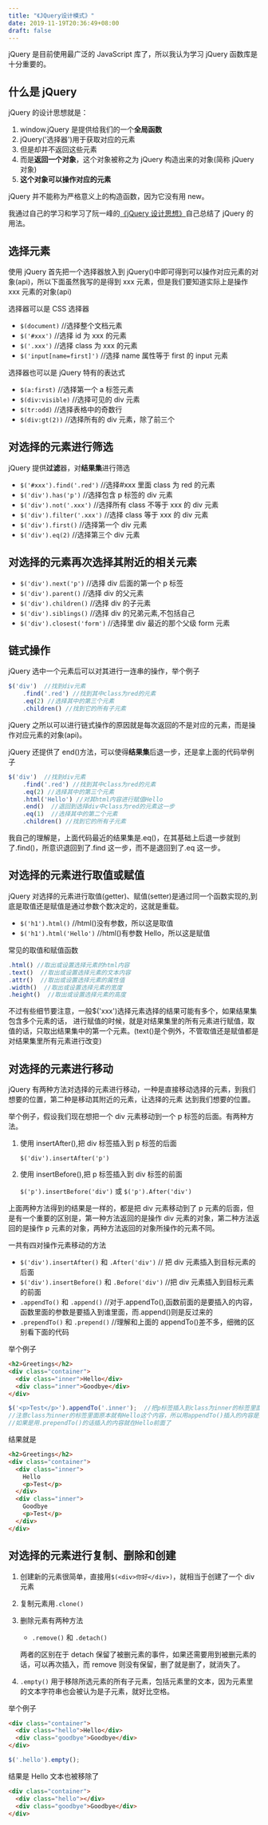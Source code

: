 ```yaml
---
title: "《JQuery设计模式》"
date: 2019-11-19T20:36:49+08:00
draft: false
---
```


jQuery 是目前使用最广泛的 JavaScript 库了，所以我认为学习 jQuery 函数库是十分重要的。

## 什么是 jQuery

jQuery 的设计思想就是：

1. window.jQuery 是提供给我们的一个**全局函数**
2. jQuery('选择器')用于获取对应的元素
3. 但是却并不返回这些元素
4. 而是**返回一个对象**，这个对象被称之为 jQuery 构造出来的对象(简称 jQuery 对象)
5. **这个对象可以操作对应的元素**

jQuery 并不能称为严格意义上的构造函数，因为它没有用 new。

我通过自己的学习和学习了阮一峰的[《jQuery 设计思想》](http://www.ruanyifeng.com/blog/2011/07/jquery_fundamentals.html)自己总结了 jQuery 的用法。

## 选择元素

使用 jQuery 首先把一个选择器放入到 jQuery()中即可得到可以操作对应元素的对象(api)，所以下面虽然我写的是得到 xxx 元素，但是我们要知道实际上是操作 xxx 元素的对象(api)

选择器可以是 CSS 选择器

- `$(document)` //选择整个文档元素
- `$('#xxx')` //选择 id 为 xxx 的元素
- `$('.xxx')` //选择 class 为 xxx 的元素
- `$('input[name=first]')` //选择 name 属性等于 first 的 input 元素

选择器也可以是 jQuery 特有的表达式

- `$(a:first)` //选择第一个 a 标签元素
- `$(div:visible)` //选择可见的 div 元素
- `$(tr:odd)` //选择表格中的奇数行
- `$(div:gt(2))` //选择所有的 div 元素，除了前三个

## 对选择的元素进行筛选

jQuery 提供**过滤**器，对**结果集**进行筛选

- `$('#xxx').find('.red')` //选择#xxx 里面 class 为 red 的元素
- `$('div').has('p')` //选择包含 p 标签的 div 元素
- `$('div').not('.xxx')` //选择所有 class 不等于 xxx 的 div 元素
- `$('div').filter('.xxx')` //选择 class 等于 xxx 的 div 元素
- `$('div').first()` //选择第一个 div 元素
- `$('div').eq(2)` //选择第三个 div 元素

## 对选择的元素再次选择其附近的相关元素

- `$('div').next('p')` //选择 div 后面的第一个 p 标签
- `$('div').parent()` //选择 div 的父元素
- `$('div').children()` //选择 div 的子元素
- `$('div').siblings()` //选择 div 的兄弟元素,不包括自己
- `$('div').closest('form')` //选择里 div 最近的那个父级 form 元素

## 链式操作

jQuery 选中一个元素后可以对其进行一连串的操作，举个例子

```JavaScript
$('div')  //找到div元素
    .find('.red') //找到其中class为red的元素
    .eq(2) //选择其中的第三个元素
    .children() //找到它的所有子元素
```

jQuery 之所以可以进行链式操作的原因就是每次返回的不是对应的元素，而是操作对应元素的对象(api)。

jQuery 还提供了 end()方法，可以使得**结果集**后退一步，还是拿上面的代码举例子

```JavaScript
$('div')  //找到div元素
    .find('.red') //找到其中class为red的元素
    .eq(2) //选择其中的第三个元素
    .html('Hello') //对其html内容进行赋值Hello
    .end()  //退回到选择div中class为red的元素这一步
    .eq(1)  //选择其中的第二个元素
    .children() //找到它的所有子元素
```

我自己的理解是，上面代码最近的结果集是.eq()，在其基础上后退一步就到了.find()，所意识退回到了.find 这一步，而不是退回到了.eq 这一步。

## 对选择的元素进行取值或赋值

jQuery 对选择的元素进行取值(getter)、赋值(setter)是通过同一个函数实现的,到底是取值还是赋值是通过参数个数决定的，这就是重载。

- `$('h1').html()` //html()没有参数，所以这是取值
- `$('h1').html('Hello')` //html()有参数 Hello，所以这是赋值

常见的取值和赋值函数

```JavaScript
.html() //取出或设置选择元素的html内容
.text()  //取出或设置选择元素的文本内容
.attr()  //取出或设置选择元素的属性值
.width()  //取出或设置选择元素的宽度
.height()  //取出或设置选择元素的高度
```

不过有些细节要注意，一般\$('xxx')选择元素选择的结果可能有多个，如果结果集包含多个元素的话，
进行赋值的时候，就是对结果集里的所有元素进行赋值，取值的话，只取出结果集中的第一个元素。(text()是个例外，不管取值还是赋值都是对结果集里所有元素进行改变)

## 对选择的元素进行移动

jQuery 有两种方法对选择的元素进行移动，一种是直接移动选择的元素，到我们想要的位置，第二种是移动其附近的元素，让选择的元素
达到我们想要的位置。

举个例子，假设我们现在想把一个 div 元素移动到一个 p 标签的后面。有两种方法。

1. 使用 insertAfter(),把 div 标签插入到 p 标签的后面

   `$('div').insertAfter('p')`

2. 使用 insertBefore(),把 p 标签插入到 div 标签的前面

   `$('p').insertBefore('div')` 或 `$('p').After('div')`

上面两种方法得到的结果是一样的，都是把 div 元素移动到了 p 元素的后面，但是有一个重要的区别是，第一种方法返回的是操作 div 元素的对象，第二种方法返回的是操作 p 元素的对象，两种方法返回的对象所操作的元素不同。

一共有四对操作元素移动的方法

- `$('div').insertAfter()` 和 `.After('div')` // 把 div 元素插入到目标元素的后面
- `$('div').insertBefore()` 和 `.Before('div')` //把 div 元素插入到目标元素的前面
- `.appendTo()` 和 `.append()` //对于.appendTo(),函数前面的是要插入的内容，函数里面的参数是要插入到谁里面，而.append()则是反过来的
- `.prependTo()` 和 `.prepend()` //理解和上面的 appendTo()差不多，细微的区别看下面的代码

举个例子

```HTML
<h2>Greetings</h2>
<div class="container">
  <div class="inner">Hello</div>
  <div class="inner">Goodbye</div>
</div>
```

```JavaScript
$('<p>Test</p>').appendTo('.inner');  //把p标签插入到class为inner的标签里面
//注意class为inner的标签里面原本就有Hello这个内容，所以用appendTo()插入的内容是插在Hello的后面，
//如果是用.prependTo()的话插入的内容就在Hello前面了
```

结果就是

```HTML
<h2>Greetings</h2>
<div class="container">
  <div class="inner">
    Hello
    <p>Test</p>
  </div>
  <div class="inner">
    Goodbye
    <p>Test</p>
  </div>
</div>
```

## 对选择的元素进行复制、删除和创建

1. 创建新的元素很简单，直接用`$(<div>你好</div>)`，就相当于创建了一个 div 元素
2. 复制元素用`.clone()`
3. 删除元素有两种方法

   - `.remove()` 和 `.detach()`

   两者的区别在于 detach 保留了被删元素的事件，如果还需要用到被删元素的话，可以再次插入，而 remove 则没有保留，删了就是删了，就消失了。

4. `.empty()` 用于移除所选元素的所有子元素，包括元素里的文本，因为元素里的文本字符串也会被认为是子元素，就好比空格。

举个例子

```HTML
<div class="container">
  <div class="hello">Hello</div>
  <div class="goodbye">Goodbye</div>
</div>
```

```JavaScript
$('.hello').empty();
```

结果是 Hello 文本也被移除了

```HTML
<div class="container">
  <div class="hello"></div>
  <div class="goodbye">Goodbye</div>
</div>
```
